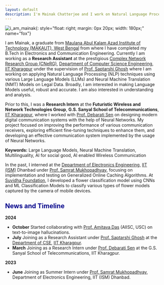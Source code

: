 ```yaml
---
layout: default
description: I'm Mainak Chatterjee and I work on Natural Language Processing. More details inside!
---
```


<!-- (comment) the image below can be found in img folder of this very project-->
![i_am_mainak](./img/people/me.jpg){: style="float: right; margin: 0px 20px; width: 180px;" name="fox"}


I am Mainak, a graduate from [Maulana Abul Kalam Azad Institute of Technology (MAKAUT), West Bengal](https://makautwb.ac.in/) from where I have completed my B.Tech in Electronics and Communication Engineering. Currently I am working as a **Research Assistant** at the prestigious [Complex Network Research Group (CNeRG)](https://cnerg-iitkgp.github.io/), [Department of Computer Science Engineering](https://cse.iitkgp.ac.in/), [IIT Kharagpur](https://www.iitkgp.ac.in/) under the supervision of [Prof. Saptarshi Ghosh](https://sites.google.com/site/saptarshighosh/) where I am working on applying Natural Language Processing (NLP) techniques using various Large Language Models (LLMs) and Neural Machine Translation (NMT) Models on Legal Data. Broadly, I am interested in making Language Models useful, robust and accurate. I am also interested in understanding and analysis.

Prior to this, I was a **Research Intern** at the **Futuristic Wireless and Network Technologies Group**, **G.S. Sanyal School of Telecommunications**, [IIT Kharagpur](https://www.iitkgp.ac.in/), where I worked with [Prof. Debarati Sen](https://sites.google.com/view/debarati-sen) on designing modern digital communication systems with the help of Neural Networks. My project focused on improving the performance of various communication receivers, exploring efficient fine-tuning techniques to enhance them, and developing an effective communication system implemented by the usage of Neural Networks.

**Keywords:** Large Language Models, Neural Machine Translation, Multilinguality, AI for social good, AI enabled Wireless Communication

In the past, I interned at the [Department of Electronics Engineering](https://electronics.iitism.ac.in/), [IIT (ISM)](https://www.iitism.ac.in/) Dhanbad under [Prof. Samrat Mukhopadhyay](https://sites.google.com/view/samratspace/home?authuser=0), focusing on implementation and testing on Generalized Online Caching Algorithms. At [Suvidha Foundation](https://suvidhafoundationedutech.org/), I developed a flower classification model using CNNs and ML Classification Models to classify various types of flower models captured by the camera of mobile devices.

## <span style="color:darkblue">News and Timeline </span>
**2024**
* **October** Started collaborating with [Prof. Amitava Das](https://sam.research.sc.edu/uscera/facultyExpertise/cv/43377) (AIISC, USC) on text-to-image hallucinations.
* **July** Joining as a Research Assistant under [Prof. Saptarshi Ghosh](https://sites.google.com/site/saptarshighosh/) at the [Department of CSE](https://cse.iitkgp.ac.in/), [IIT Kharagpur](https://www.iitkgp.ac.in/).
* **March** Joining as a Research Intern under [Prof. Debarati Sen](https://sites.google.com/view/debarati-sen) at the G.S. Sanyal School of Telecommunications, IIT Kharagpur.

**2023**
* **June**  Joining as Summer Intern under [Prof. Samrat Mukhopadhyay](https://sites.google.com/view/samratspace/home?authuser=0), Department of Electronics Engineering, IIT (ISM) Dhanbad.
